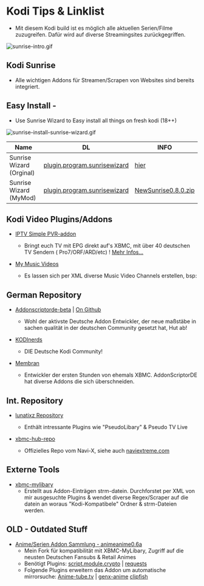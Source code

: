 Kodi Tips & Linklist
========================================

* Mit diesem Kodi build ist es möglich alle aktuellen Serien/Filme zuzugreifen. Dafür wird auf diverse Streamingsites zurückgegriffen.


![sunrise-intro.gif](https://dbiesecke.github.io/images/sunrise-intro.gif)


Kodi Sunrise 
---------------------------------

* Alle wichtigen Addons für Streamen/Scrapen von Websites sind bereits integriert.



Easy Install - 
------------------------

* Use Sunrise Wizard to Easy install all things on fresh kodi (18++)


![sunrise-install-sunrise-wizard.gif](https://dbiesecke.github.io/images/sunrise-install-sunrise-wizard.gif)





| Name                       	| DL 	| INFO 	| 
|----------------------------	|----	|------	|
| Sunrise Wizard (Orginal)     	|[plugin.program.sunrisewizard](https://my.hidrive.com/lnk/9fBJlQDZ)   	|      	[hier](/my/kodi.md)			|
| Sunrise Wizard (MyMod)      	|[plugin.program.sunrisewizard](https://my.hidrive.com/lnk/9fBJlQDZ)   	|    	[NewSunrise0.8.0.zip](https://github.com/dbiesecke/dbiesecke.github.io/releases/download/dev/NewSunrise0.8.0.zip)			|







Kodi Video Plugins/Addons
---------------------------


    
  * [IPTV Simple PVR-addon](http://www.kodinerds.net/index.php/Thread/26042-IPTV-Simple-PVR-addon-mit-XMLTV-EPG/?pageNo=1)
    - Bringt euch TV mit EPG direkt auf's XBMC, mit über 40 deutschen TV Sendern ( Pro7/ORF/ARD/etc) !   [Mehr Infos...](http://www.kodinerds.net/index.php/Thread/26042-IPTV-Simple-PVR-addon-mit-XMLTV-EPG/?pageNo=1)



  * [My Music Videos](http://ftp.gnome.org/mirror/addons.superrepo.org/v5/addons/plugin.video.my_music_tv/plugin.video.my_music_tv-1.0.6.zip)
    * Es lassen sich per XML diverse Music Video Channels erstellen, bsp:
    
      <channel thumb="THUMB_URL" shuffled="no" unwatched="yes">
	  <entry title="VEVO: Top20 Today" type="vevo:charts" limit="20" cache="1" value="all:MostViewedToday" />
      </channel>
    
    
    
    
German Repository
---------------------

  * [Addonscriptorde-beta](https://code.google.com/p/addonscriptorde-beta-repo/downloads/detail?name=repository.addonscriptorde-beta.zip&can=2&q=) | [On Github](https://github.com/AddonScriptorDE?tab=repositories)
    - Wohl der aktivste Deutsche Addon Entwickler, der neue maßstäbe in sachen qualität in der deutschen Community gesetzt hat, Hut ab!
    
  * [KODInerds](http://www.kodinerds.net/index.php/Thread/30541-KODInerds-Repository/)
    - DIE Deutsche Kodi Community!
    
  * [Membran](http://code.google.com/p/membrane-xbmc-repo/downloads/detail?name=repository.membrane.xbmc-plugins.zip&can=2&q=)
    - Entwickler der ersten Stunden von ehemals XBMC. AddonScriptorDE hat diverse Addons die sich überschneiden.
    
    
Int. Repository
-------------------

  * [lunatixz Repository](https://github.com/Lunatixz/XBMC_Addons/blob/master/zips/repository.lunatixz/repository.lunatixz-1.0.zip?raw=true)
    - Enthält intressante Plugins wie "PseudoLibary" & Pseudo TV Live

  * [xbmc-hub-repo](https://offshoregit.com/xbmchub/xbmc-hub-repo/raw/master/)
    - Offizielles Repo vom Navi-X, siehe auch [naviextreme.com](http://www.navixtreme.com/)
    
    
Externe Tools
---------------

  * [xbmc-mylibary](https://code.google.com/p/xbmc-mylibrary/)
    - Erstellt aus Addon-Einträgen strm-datein. Durchforstet per XML von mir ausgesuchte Plugins & wendet diverse Regex/Scraper auf die datein an woraus "Kodi-Kompatibele" Ordner & strm-Dateien werden.
    
    
    
    
OLD - Outdated Stuff
----------------------------

  * [Anime/Serien Addon Sammlung - animeanime0.6a](https://github.com/dbiesecke/plugin.video.animeanime/releases/download/0.6a/plugin.video.animeanime-v0.6a.zip)
    - Mein Fork für kompatibilität mit XBMC-MyLibary, Zugriff auf die neusten Deutschen Fansubs & Retail Animes 
    - Benötigt Plugins:      [script.module.crypto](https://github.com/moneymaker365/xbmc-xbmcplus-plugins/blob/master/download/script.module.cryptopy/script.module.cryptopy-1.2.6.zip?raw=true) | [requests](http://mirrors.xbmc.org/addons/frodo/script.module.requests/script.module.requests-2.3.0.zip)
    - Folgende Plugins erweitern das Addon um automatische mirrorsuche: [Anime-tube.tv](https://www.dropbox.com/s/f8p90m5dvrrqkxi/plugin.video.animetube.1.2.5.zip?dl=1)  | [genx-anime](https://www.dropbox.com/s/ofvmajxr9zgtif8/plugin.video.genxanime.1.3.1.zip?dl=1) [clipfish](https://db.tt/a3IkHLe9)
